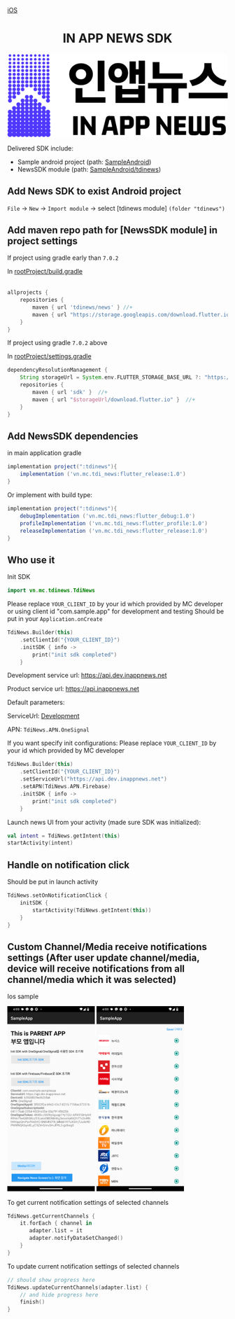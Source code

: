 [iOS](https://github.com/kaivumetacrew/Readme/tree/main/nsdkios) 

<div align="center">


# IN APP NEWS SDK
![logo_ko](https://raw.githubusercontent.com/kaivumetacrew/Readme/main/nsdkaos/logo_ko.png)

</div>

Delivered SDK include:
- Sample android project (path: [SampleAndroid]())
- NewsSDK module (path: [SampleAndroid/tdinews]())

## Add News SDK to exist Android project
`File` -> `New` -> `Import module` -> select [tdinews module] `(folder "tdinews")`

## Add maven repo path for [NewsSDK module] in project settings
If project using gradle early than `7.0.2`

In [rootProject/build.gradle]()

```groovy

allprojects {
    repositories {
        maven { url 'tdinews/news' } //+
        maven { url "https://storage.googleapis.com/download.flutter.io" } //+
    }
}

```

If project using gradle `7.0.2` above

In [rootProject/settings.gradle]()

```groovy
dependencyResolutionManagement {
    String storageUrl = System.env.FLUTTER_STORAGE_BASE_URL ?: "https://storage.googleapis.com" //+
    repositories {
        maven { url 'sdk' }  //+
        maven { url "$storageUrl/download.flutter.io" }  //+
    }
}

```

## Add NewsSDK dependencies
in main application gradle
```groovy
implementation project(":tdinews"){
    implementation ('vn.mc.tdi_news:flutter_release:1.0')
}
```

Or implement with build type:
```groovy
implementation project(":tdinews"){
    debugImplementation ('vn.mc.tdi_news:flutter_debug:1.0')
    profileImplementation ('vn.mc.tdi_news:flutter_profile:1.0')
    releaseImplementation ('vn.mc.tdi_news:flutter_release:1.0')
}
```

## Who use it
Init SDK
```kotlin
import vn.mc.tdinews.TdiNews
```

Please replace `YOUR_CLIENT_ID` by your id which provided by MC developer
or using client id "com.sample.app" for development and testing
Should be put in your `Application.onCreate`
```kotlin
TdiNews.Builder(this)
    .setClientId("{YOUR_CLIENT_ID}")
    .initSDK { info ->
        print("init sdk completed")
    }
```

Development service url: https://api.dev.inappnews.net

Product service url: https://api.inappnews.net

Default parameters:

ServiceUrl: [Development](https://api.dev.inappnews.net)

APN: `TdiNews.APN.OneSignal`

If you want specify init configurations:
Please replace `YOUR_CLIENT_ID` by your id which provided by MC developer
```kotlin
TdiNews.Builder(this)
    .setClientId("{YOUR_CLIENT_ID}")
    .setServiceUrl("https://api.dev.inappnews.net")
    .setAPN(TdiNews.APN.Firebase)
    .initSDK { info ->
        print("init sdk completed")
    }
```

Launch news UI from your activity (made sure SDK was initialized):
```kotlin
val intent = TdiNews.getIntent(this)
startActivity(intent)
```
## Handle on notification click

Should be put in launch activity
```kotlin
TdiNews.setOnNotificationClick {
    initSDK {
        startActivity(TdiNews.getIntent(this))
    }
}
```

## Custom Channel/Media receive notifications settings (After user update channel/media, device will receive notifications from all channel/media which it was selected)
Ios sample

<img src="https://raw.githubusercontent.com/kaivumetacrew/Readme/main/nsdkaos/aos1.png" width="200" height="auto">

<img src="https://raw.githubusercontent.com/kaivumetacrew/Readme/main/nsdkaos/aos3.png" width="200" height="auto">


To get current notification settings of selected channels
```kotlin
TdiNews.getCurrentChannels {
    it.forEach { channel in
       adapter.list = it
       adapter.notifyDataSetChanged()
    }
}
```

To update current notification settings of selected channels
```kotlin
// should show progress here
TdiNews.updateCurrentChannels(adapter.list) {
    // and hide progress here
    finish()
}
```
